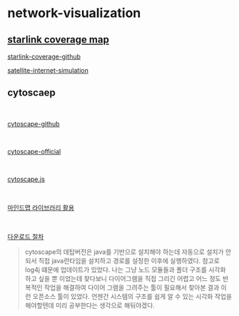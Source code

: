 # network-visualization

## [starlink coverage map](https://satellitemap.space/?norad=46117#)

[starlink-coverage-github](https://github.com/sebsebmc/starlink-coverage)

[satellite-internet-simulation](https://github.com/mattwelke/satellite-internet-simulation)



## cytoscaep

<br>

[cytoscape-github](https://github.com/cytoscape/cytoscape-tutorials/wiki)

<br>

[cytoscape-official](https://cytoscape.org/)

<br>

[cytoscape.js](https://js.cytoscape.org/#introduction/who-uses-cytoscape.js)


<br>

[마인드맵 라이브러리 활용](https://velog.io/@takeknowledge/%EC%83%9D%ED%99%9C%EC%BD%94%EB%94%A9-%EB%A7%88%EC%9D%B8%EB%93%9C%EB%A7%B5-cytoscape-%ED%99%9C%EC%9A%A9-%ED%94%84%EB%A1%9C%EC%A0%9D%ED%8A%B8-56k4in7315)

<br>

[다운로드 절차](https://cytoscape.org/release_notes_3_9_0.html)

> cytoscape의 데탑버전은 java를 기반으로 설치해야 하는데 자동으로 설치가 안되서 직접 java런타임을 설치하고 경로를 설정한 이후에 실행하였다. 참고로 log4j 떄문에 업데이트가 있었다.
> 나는 그냥 노드 모듈들과 폴더 구조를 시각화 하고 싶을 뿐 이었는데 찾다보니 다이어그램을 직접 그리긴 어렵고 어느 정도 반복적인 작업을 해결하여 다이어 그램을 그려주는 툴이 필요해서 찾아본 결과 이런 오픈소스 툴이 있었다. 언젠간 시스템의 구조를 쉽게 알 수 있는 시각화 작업을 해야할텐데 미리 공부한다는 생각으로 해둬야겠다.




